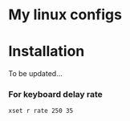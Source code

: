 # My linux configs

# Installation
To be updated...

### For keyboard delay rate
```console
xset r rate 250 35
```

